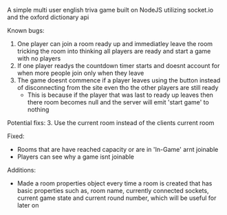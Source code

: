 A simple multi user english triva game built on NodeJS utilizing socket.io and the oxford dictionary api


Known bugs:
1. One player can join a room ready up and immediatley leave the room tricking the room into thinking all players are ready and start a game with no players
2. If one player readys the countdown timer starts and doesnt account for when more people join only when they leave
3. The game doesnt commence if a player leaves using the button instead of disconnecting from the site even tho the other players are still ready
    - This is because if the player that was last to ready up leaves then there room becomes null and the server will emit 'start game' to nothing

Potential fixs:
3. Use the current room instead of the clients current room

Fixed:
- Rooms that are have reached capacity or are in 'In-Game' arnt joinable
- Players can see why a game isnt joinable

Additions:
- Made a room properties object every time a room is created that has basic properties such as, room name, currently connected sockets, current game state and current round number, which will be useful for later on
